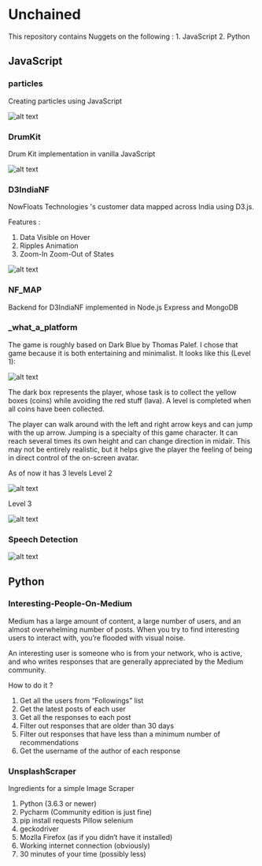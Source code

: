 # Unchained
This repository contains Nuggets on the following : 1. JavaScript 2. Python

##  JavaScript

### particles
Creating particles using JavaScript

![alt text](https://github.com/Survivor75/Unchained/blob/master/JavaScript/partcles/img/particles.png?raw=true "particle.js")

### DrumKit
Drum Kit implementation in vanilla JavaScript


![alt text](https://github.com/Survivor75/Unchained/blob/master/JavaScript/Drum_Kit/img/drum_kit.PNG?raw=true "drum kit")

### D3IndiaNF
NowFloats Technologies 's customer data mapped across India  using D3.js.

Features :
1. Data Visible on Hover
2. Ripples Animation
3. Zoom-In Zoom-Out of States

![alt text](https://github.com/Survivor75/Unchained/blob/master/JavaScript/D3IndiaNF/img/india_nf.PNG?raw=true "particle.js")

### NF_MAP
Backend for D3IndiaNF implemented in Node.js Express and MongoDB

### _what_a_platform
The game is roughly based on Dark Blue by Thomas Palef. I chose that game because it is both entertaining and minimalist. It looks like this (Level 1):

![alt text](https://github.com/Survivor75/Unchained/blob/master/JavaScript/_what_a_platform/img/level_1.PNG?raw=true "particle.js")

The dark box represents the player, whose task is to collect the yellow boxes (coins) while avoiding the red stuff (lava). A level is completed when all coins have been collected.

The player can walk around with the left and right arrow keys and can jump with the up arrow. Jumping is a specialty of this game character. It can reach several times its own height and can change direction in midair. This may not be entirely realistic, but it helps give the player the feeling of being in direct control of the on-screen avatar.

As of now it has 3 levels
Level 2

![alt text](https://github.com/Survivor75/Unchained/blob/master/JavaScript/_what_a_platform/img/level_2.PNG?raw=true "particle.js")

Level 3

![alt text](https://github.com/Survivor75/Unchained/blob/master/JavaScript/_what_a_platform/img/level_3.PNG?raw=true "particle.js")

### Speech Detection

![alt text](https://github.com/Survivor75/Unchained/blob/master/JavaScript/SpeechDetection/speech.PNG?raw=true "particle.js")


## Python

### Interesting-People-On-Medium
Medium has a large amount of content, a large number of users, and an almost overwhelming number of posts. When you try to find interesting users to interact with, you’re flooded with visual noise.

An interesting user is someone who is from your network, who is active, and who writes responses that are generally appreciated by the Medium community.

How to do it ?

1. Get all the users from “Followings” list
2. Get the latest posts of each user
3. Get all the responses to each post
4. Filter out responses that are older than 30 days
5. Filter out responses that have less than a minimum number of recommendations
6. Get the username of the author of each response

### UnsplashScraper
Ingredients for a simple Image Scraper

1. Python (3.6.3 or newer)
2. Pycharm (Community edition is just fine)
3. pip install requests Pillow selenium
4. geckodriver 
5. Mozlla Firefox (as if you didn’t have it installed)
6. Working internet connection (obviously)
7. 30 minutes of your time (possibly less)
